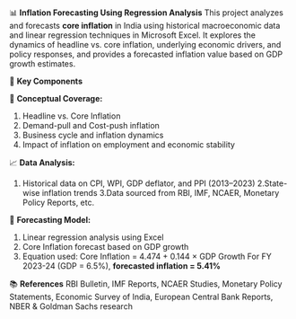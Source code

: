 📊 **Inflation Forecasting Using Regression Analysis**
This project analyzes and forecasts **core inflation** in India using historical macroeconomic data and linear regression techniques in Microsoft Excel. It explores the dynamics of headline vs. core inflation, underlying economic drivers, and policy responses, and provides a forecasted inflation value based on GDP growth estimates.

🧩 **Key Components**

📌 **Conceptual Coverage:**
1. Headline vs. Core Inflation
2. Demand-pull and Cost-push inflation
3. Business cycle and inflation dynamics
4. Impact of inflation on employment and economic stability

📈 **Data Analysis:**
1. Historical data on CPI, WPI, GDP deflator, and PPI (2013–2023)
2.State-wise inflation trends
3.Data sourced from RBI, IMF, NCAER, Monetary Policy Reports, etc.

🧮 **Forecasting Model:**
1. Linear regression analysis using Excel
2. Core Inflation forecast based on GDP growth
3. Equation used:
Core Inflation = 4.474 + 0.144 × GDP Growth
For FY 2023-24 (GDP = 6.5%), **forecasted inflation = 5.41%**

📚 **References**
RBI Bulletin, IMF Reports, NCAER Studies, Monetary Policy Statements, Economic Survey of India, European Central Bank Reports, NBER & Goldman Sachs research
